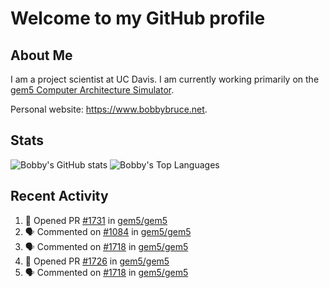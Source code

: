 # Welcome to my GitHub profile

## About Me

I am a project scientist at UC Davis. I am currently working primarily on the [gem5 Computer Architecture Simulator](https://github.com/gem5).

Personal website: <https://www.bobbybruce.net>.

## Stats

![Bobby's GitHub stats](https://github-readme-stats.vercel.app/api?username=bobbyrbruce&show_icons=true&theme=responsive&include_all_commits=true&count_private=true&show=reviews&disable_animations=true)
![Bobby's Top Languages ](https://github-readme-stats.vercel.app/api/top-langs/?username=bobbyrbruce&layout=compact&theme=responsive&count_private=true&langs_count=10&disable_animations=true)

## Recent Activity

<!--START_SECTION:activity-->
1. 💪 Opened PR [#1731](https://github.com/gem5/gem5/pull/1731) in [gem5/gem5](https://github.com/gem5/gem5)
2. 🗣 Commented on [#1084](https://github.com/gem5/gem5/pull/1084#issuecomment-2443714129) in [gem5/gem5](https://github.com/gem5/gem5)
3. 🗣 Commented on [#1718](https://github.com/gem5/gem5/pull/1718#issuecomment-2443311935) in [gem5/gem5](https://github.com/gem5/gem5)
4. 💪 Opened PR [#1726](https://github.com/gem5/gem5/pull/1726) in [gem5/gem5](https://github.com/gem5/gem5)
5. 🗣 Commented on [#1718](https://github.com/gem5/gem5/pull/1718#issuecomment-2442663242) in [gem5/gem5](https://github.com/gem5/gem5)
<!--END_SECTION:activity-->
